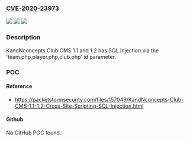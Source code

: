 ### [CVE-2020-23973](https://cve.mitre.org/cgi-bin/cvename.cgi?name=CVE-2020-23973)
![](https://img.shields.io/static/v1?label=Product&message=n%2Fa&color=blue)
![](https://img.shields.io/static/v1?label=Version&message=n%2Fa&color=blue)
![](https://img.shields.io/static/v1?label=Vulnerability&message=n%2Fa&color=brighgreen)

### Description

KandNconcepts Club CMS 1.1 and 1.2 has SQL Injection via the 'team.php,player.php,club.php' id parameter.

### POC

#### Reference
- https://packetstormsecurity.com/files/157049/KandNconcepts-Club-CMS-1.1-1.2-Cross-Site-Scripting-SQL-Injection.html

#### Github
No GitHub POC found.

